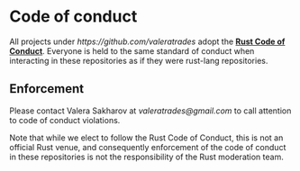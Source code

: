 # Code of conduct

All projects under *https:<!--disable autolink-->//github.com/valeratrades* adopt the
**[Rust Code of Conduct]**. Everyone is held to the same standard of conduct
when interacting in these repositories as if they were rust-lang repositories.

[Rust Code of Conduct]: https://www.rust-lang.org/policies/code-of-conduct

## Enforcement

Please contact Valera Sakharov at *valeratrades<!--disable autolink-->@gmail.com* to
call attention to code of conduct violations.

Note that while we elect to follow the Rust Code of Conduct, this is not an
official Rust venue, and consequently enforcement of the code of conduct in
these repositories is not the responsibility of the Rust moderation team.
